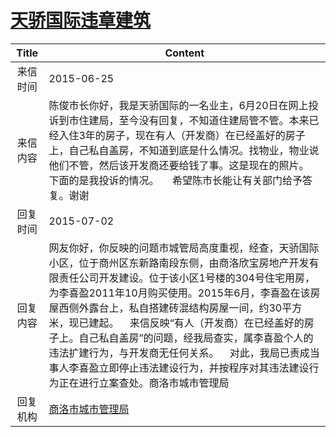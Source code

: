 # <a href="http://www.shangluo.gov.cn/zmhd/ldxxxx.jsp?urltype=leadermail.LeaderMailContentUrl&wbtreeid=1112&leadermailid=3217">天骄国际违章建筑</a>
|Title|Content|
|:---:|---|
|来信时间|2015-06-25|
|来信内容|陈俊市长你好，我是天骄国际的一名业主，6月20日在网上投诉到市住建局，至今没有回复，不知道住建局管不管。本来已经入住3年的房子，现在有人（开发商）在已经盖好的房子上，自己私自盖房，不知道到底是什么情况。找物业，物业说他们不管，然后该开发商还要给钱了事。这是现在的照片。   下面的是我投诉的情况。     希望陈市长能让有关部门给予答复。谢谢|
|回复时间|2015-07-02|
|回复内容|网友你好，你反映的问题市城管局高度重视，经查，天骄国际小区，位于商州区东新路南段东侧，由商洛欣宝房地产开发有限责任公司开发建设。位于该小区1号楼的304号住宅用房，为李喜盈2011年10月购买使用。2015年6月，李喜盈在该房屋西侧外露台上，私自搭建砖混结构房屋一间，约30平方米，现已建起。    来信反映“有人（开发商）在已经盖好的房子上。自己私自盖房”的问题，经我局查实，属李喜盈个人的违法扩建行为，与开发商无任何关系。    对此，我局已责成当事人李喜盈立即停止违法建设行为，并按程序对其违法建设行为正在进行立案查处。商洛市城市管理局|
|回复机构|<a href="../../categories/agencies/商洛市城市管理局.md">商洛市城市管理局</a>|
